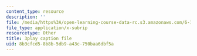 ```yaml
---
content_type: resource
description: ''
file: /media/https%3A/open-learning-course-data-rc.s3.amazonaws.com/6-189-multicore-programming-primer-january-iap-2007/8b3cfcd58b8b5db9a43c750baa6dbf5a_e2WwaVi6VwA.vtt
file_type: application/x-subrip
resourcetype: Other
title: 3play caption file
uid: 8b3cfcd5-8b8b-5db9-a43c-750baa6dbf5a
---
```


